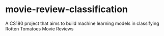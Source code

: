 # movie-review-classification
A CS180 project that aims to build machine learning models in classifying Rotten Tomatoes Movie Reviews
